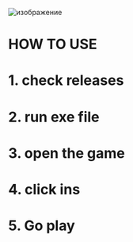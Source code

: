 ![изображение](https://github.com/arshadul2233/arshadul22331/assets/136166704/128acb8e-e993-4481-936d-27c26dc14b0a)

# HOW TO USE
# 1. check releases
# 2. run exe file
# 3. open the game
# 4. click ins 
# 5. Go play
